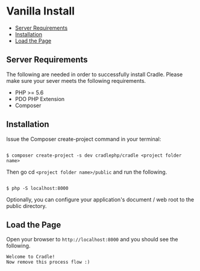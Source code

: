 # Vanilla Install

 - [Server Requirements](#requirements)
 - [Installation](#installation)
 - [Load the Page](#load)

<a name="requirements"></a>
## Server Requirements

The following are needed in order to successfully install Cradle. Please make
sure your sever meets the following requirements.

 - PHP >= 5.6
 - PDO PHP Extension
 - Composer

<a name="installation"></a>
## Installation

Issue the Composer create-project command in your terminal:

```

$ composer create-project -s dev cradlephp/cradle <project folder name>

```

Then go cd `<project folder name>/public` and run the following.

```

$ php -S localhost:8000

```

Optionally, you can configure your application's document / web root to the public directory.

<a name="load"></a>
## Load the Page

Open your browser to `http://localhost:8000` and you should see the following.

```well
Welcome to Cradle!
Now remove this process flow :)
```

